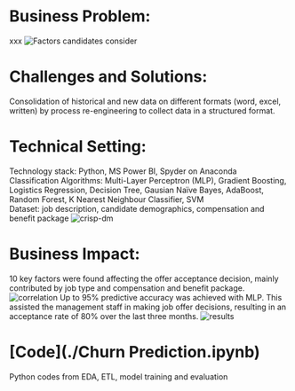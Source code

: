 # Business Problem: 
xxx
![Factors candidates consider](./image/factors_offer_acceptance.jpg)
# Challenges and Solutions:
Consolidation of historical and new data on different formats (word, excel, written) by process re-engineering to collect data in a structured format.  

# Technical Setting:  
Technology stack: Python, MS Power BI, Spyder on Anaconda<br/>
Classification Algorithms: Multi-Layer Perceptron (MLP), Gradient Boosting, Logistics Regression, Decision Tree, Gausian Naïve Bayes, AdaBoost, Random Forest, K Nearest Neighbour Classifier, SVM<br/>
Dataset: job description, candidate demographics, compensation and benefit package
![crisp-dm](./image/CRISPDM_offer_acceptance.jpg)

# Business Impact:  
10 key factors were found affecting the offer acceptance decision, mainly contributed by job type and compensation and benefit package. 
![correlation](./image/correlation_offer_acceptance.jpg)
Up to 95% predictive accuracy was achieved with MLP.  This assisted the management staff in making job offer decisions, resulting in an acceptance rate of 80% over the last three months.
![results](./image/results_offer_acceptance.jpg)

# [Code](./Churn Prediction.ipynb)
Python codes from EDA, ETL, model training and evaluation 
